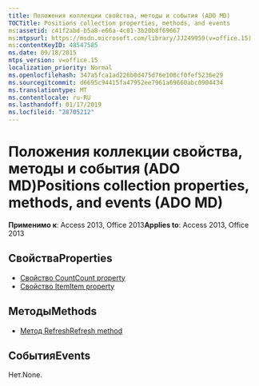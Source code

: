 ```yaml
---
title: Положения коллекции свойства, методы и события (ADO MD)
TOCTitle: Positions collection properties, methods, and events
ms:assetid: c41f2abd-b5a8-e66a-4c01-3b20b8f69667
ms:mtpsurl: https://msdn.microsoft.com/library/JJ249959(v=office.15)
ms:contentKeyID: 48547585
ms.date: 09/18/2015
mtps_version: v=office.15
localization_priority: Normal
ms.openlocfilehash: 347a5fca1ad226b8d475d76e108cf0fef5236e29
ms.sourcegitcommit: d6695c94415fa47952ee7961a69660abc0904434
ms.translationtype: MT
ms.contentlocale: ru-RU
ms.lasthandoff: 01/17/2019
ms.locfileid: "28705212"
---
```

# <a name="positions-collection-properties-methods-and-events-ado-md"></a><span data-ttu-id="4d170-102">Положения коллекции свойства, методы и события (ADO MD)</span><span class="sxs-lookup"><span data-stu-id="4d170-102">Positions collection properties, methods, and events (ADO MD)</span></span>

<span data-ttu-id="4d170-103">**Применимо к**: Access 2013, Office 2013</span><span class="sxs-lookup"><span data-stu-id="4d170-103">**Applies to**: Access 2013, Office 2013</span></span>

## <a name="properties"></a><span data-ttu-id="4d170-104">Свойства</span><span class="sxs-lookup"><span data-stu-id="4d170-104">Properties</span></span>

- [<span data-ttu-id="4d170-105">Свойство Count</span><span class="sxs-lookup"><span data-stu-id="4d170-105">Count property</span></span>](count-property-ado.md)
- [<span data-ttu-id="4d170-106">Свойство Item</span><span class="sxs-lookup"><span data-stu-id="4d170-106">Item property</span></span>](item-property-ado.md)

## <a name="methods"></a><span data-ttu-id="4d170-107">Методы</span><span class="sxs-lookup"><span data-stu-id="4d170-107">Methods</span></span>

- [<span data-ttu-id="4d170-108">Метод Refresh</span><span class="sxs-lookup"><span data-stu-id="4d170-108">Refresh method</span></span>](refresh-method-ado.md)

## <a name="events"></a><span data-ttu-id="4d170-109">События</span><span class="sxs-lookup"><span data-stu-id="4d170-109">Events</span></span>

<span data-ttu-id="4d170-110">Нет.</span><span class="sxs-lookup"><span data-stu-id="4d170-110">None.</span></span>

